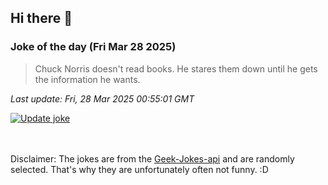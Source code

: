 ## Hi there 👋

### Joke of the day (Fri Mar 28 2025)
<!-- joke -->
>Chuck Norris doesn't read books. He stares them down until he gets the information he wants.
<!-- /joke -->

*Last update: Fri, 28 Mar 2025 00:55:01 GMT*

[![Update joke](https://github.com/nclskfm/nclskfm/actions/workflows/joke.yml/badge.svg)](https://github.com/nclskfm/nclskfm/actions/workflows/joke.yml)

<br><br>
Disclaimer: The jokes are from the [Geek-Jokes-api](https://github.com/sameerkumar18/geek-joke-api) and are randomly selected. That's why they are unfortunately often not funny. :D
